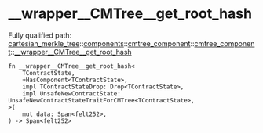 # __wrapper__CMTree__get_root_hash

Fully qualified path: [cartesian_merkle_tree](./cartesian_merkle_tree.md)::[components](./cartesian_merkle_tree-components.md)::[cmtree_component](./cartesian_merkle_tree-components-cmtree_component.md)::[cmtree_component](./cartesian_merkle_tree-components-cmtree_component-cmtree_component.md)::[__wrapper__CMTree__get_root_hash](./cartesian_merkle_tree-components-cmtree_component-cmtree_component-__wrapper__CMTree__get_root_hash.md)

<pre><code class="language-cairo">fn __wrapper__CMTree__get_root_hash&lt;
    TContractState,
    +HasComponent&lt;TContractState&gt;,
    impl TContractStateDrop: Drop&lt;TContractState&gt;,
    impl UnsafeNewContractState: UnsafeNewContractStateTraitForCMTree&lt;TContractState&gt;,
&gt;(
    mut data: Span&lt;felt252&gt;,
) -&gt; Span&lt;felt252&gt;</code></pre>

